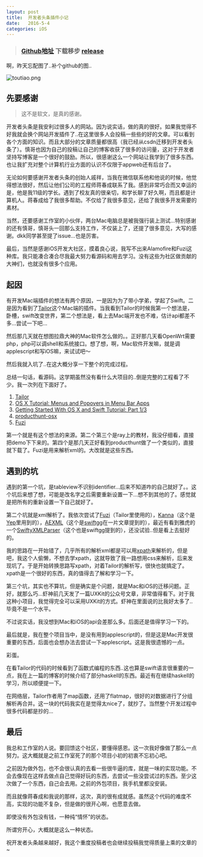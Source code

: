 ```yaml
---
layout: post
title:  开发者头条插件小记
date:   2016-5-4
categories: iOS
---
```


> ### [Github地址](https://github.com/judi0713/TouTiao)  下载移步 [release](https://github.com/judi0713/TouTiao/releases)

啊，昨天忘配图了..补个github的图..

![toutiao.png](http://walkginkgo.com/images/toutiao.png)

先要感谢
---

> 这不是软文，是真的感谢。

开发者头条是我安利过很多人的网站。因为说实话，做的真的很好。如果我觉得不好我就会换个网站开发插件了..在这里很多人会投稿一些些的好的文章。可以看到各个方面的知识。而且大部分的文章质量都很高（我已经从csdn迁移到开发者头条了）。慎哥也因为自己的投稿让自己的博客收获了很多的访问量，这对于开发者坚持写博客是一个很好的鼓励。所以，很感谢这么一个网站让我学到了很多东西。也让我扩充对整个计算机行业方面的认识不仅限于appweb还有后台了。

无论如何要感谢开发者头条的创始人戚祥，当我在微信联系他和他说的时候，他觉得想法很好，然后让他们公司的工程师蒋春成联系了我。感到非常巧合而又幸运的是，他是我11级的学长。遇到了校友真的很亲切，和学长聊了好久啊，而且都是计算机人。蒋春成给了我很多帮助。不仅给了我很多意见，还给了我很多开发需要的素材。

当然，还要感谢工作室的小伙伴，两台Mac电脑总是被我强行装上测试...特别感谢的还有慎哥，慎哥头一回那么支持工作，不仅装上了，还提了很多意见，大写的感谢。dkk同学甚至提了issue...也是厉害。

最后，当然是感谢iOS开发大社区，摸着良心说，我写不出来Alamofire和Fuzi这种库。我只能凑合凑合尽我最大努力看源码和用去学习。没有这些为社区做贡献的大神们，也就没有很多个应用。

起因
---

有开发Mac端插件的想法有两个原因，一是因为为了带小学弟，学起了Swift。二是因为看到了[Tailor](https://github.com/kimar/Tailor)这个Mac端的插件。当我看到Tailor的时候我第一个想法是，卧槽，swift改变世界，第二个想法是，看上去Mac端开发也不难，估计api都差不多...尝试一下吧...

然后那几天就在想图拉鼎大神的Mac软件怎么做的。。正好那几天看OpenWrt需要php，php可以调shell和系统接口。想了想，啊，Mac软件开发嘛，就是调applescript和写iOS嘛，来试试吧～

然后我就入坑了..在这大概分享一下整个的完成过程。

总结一句话，看源码。这学期虽然没有看什么大项目的..倒是完整的工程看了不少。我一次列在下面好了。

1. [Tailor](https://github.com/kimar/Tailor)
2. [OS X Tutorial: Menus and Popovers in Menu Bar Apps](https://www.raywenderlich.com/98178/os-x-tutorial-menus-popovers-menu-bar-apps)
3. [Getting Started With OS X and Swift Tutorial: Part 1/3](https://www.raywenderlich.com/87002/getting-started-with-os-x-and-swift-tutorial-part-1)
4. [producthunt-osx](https://github.com/producthunt/producthunt-osx)
5. [Fuzi](https://github.com/cezheng/Fuzi)

第一个就是有这个想法的来源。第二个第三个是ray上的教材，我没仔细看，直接把demo下下来的。第四个是那几天正好看到producthunt做了一个类似的，直接就下载了。Fuzi是用来解析xml的。大改就是这些东西。

遇到的坑
---

遇到的第一个坑，是tableview不识别identifier...后来不知道咋的自己就好了。。这个坑后来想了想，可能是改名字之后需要重新设置一下...想不到其他的了。感觉就是把所有的重新设置一下自己就好了。

第二个坑就是xml解析了。我依次尝试了[Fuzi](https://github.com/cezheng/Fuzi)（Tailor里使用的），[Kanna](https://github.com/tid-kijyun/Kanna)（这个是[Yep](https://github.com/CatchChat/Yep)里用到的），[AEXML](https://github.com/tadija/AEXML)（这个是[swiftgg](http://swift.gg/)在一片文章提到的），最近有看到雅虎的一个[SwiftyXMLParser](https://github.com/yahoojapan/SwiftyXMLParser)（这个也是swiftgg提到的），还没试验..但是看上去挺好的。

我的思路在一开始错了，几乎所有的解析xml都是可以用[xpath](http://www.w3schools.com/xsl/xpath_intro.asp)来解析的，但是吧，我这个人偷懒，不想去学xpath，这就导致了我一路想用css来解析，后来发现坑了。于是开始转换思路写xpath，对着Tailor的解析写，很快也就搞定了。xpath是一个很好的东西，真的值得去了解和学习一下。

第三个坑，其实也不算坑，但是确实是个问题，就是Mac和iOS的迁移问题。正好，就那么巧...虾神前几天发了一篇UXKit的公众号文章，非常值得看下。对于我这种小项目，我觉得完全可以采用UXKit的方式。虾神在里面说的比我好太多了..毕竟不是一个水平。

不过说实话，我没想到Mac和iOS的api会差那么多。后面还是值得学习一下的。

最后就是，我在整个项目当中，是没有用到applescript的，但是这是Mac开发很重要的东西，后面也会想办法去尝试一下applescript。这是我很遗憾的一点。

彩蛋。

在看Tailor的代码的时候看到了函数式编程的东西..这也算是swift语言很重要的一点，我在上一篇的博客的时候介绍了部分haskell的东西。最近有在继续haskell的学习，所以顺便提一下。

在网络层，Tailor作者用了map函数，还用了flatmap，很好的对数据进行了分组解析再合并。这一块的代码我实在是觉得太nice了，就抄了。当然整个开发过程中很多代码都是抄的...

最后
---

我总和工作室的人说。要回馈这个社区，要懂得感恩。这一次我好像做了那么一点努力。这大概就是之前工作室死了的那个项目小初的初衷不忘初心吧。

之前因为做外包，也不会很认真的去看一些很牛逼的库，就是一味的实现功能。不会去像现在这样去做点自己觉得好玩的东西，去尝试一些没尝试过的东西。至少这次做了一个东西，自己会去用。之前的外包项目，我手机里都没安装。

而且就像蒋春成和我说的那样，这次，真的很有成就感。虽然这个代码的难度不高，实现的功能不复杂，但是做的很开心啊，也愿意去做。

即使没有外包没有钱，一种纯“情怀”的状态。

所谓穷开心，大概就是这么一种状态。

祝开发者头条越来越好，我这个重度投稿者也会继续投稿我觉得质量上乘的文章的~